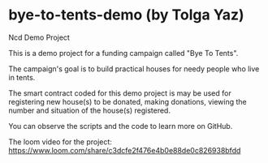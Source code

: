 # bye-to-tents-demo (by Tolga Yaz)
Ncd Demo Project

This is a demo project for a funding campaign called "Bye To Tents".

The campaign's goal is to build practical houses for needy people who live in tents.

The smart contract coded for this demo project is may be used for registering new house(s) to be donated, making donations, viewing the number and situation of the house(s) registered.

You can observe the scripts and the code to learn more on GitHub.

The loom video for the project: https://www.loom.com/share/c3dcfe2f476e4b0e88de0c826938bfdd
